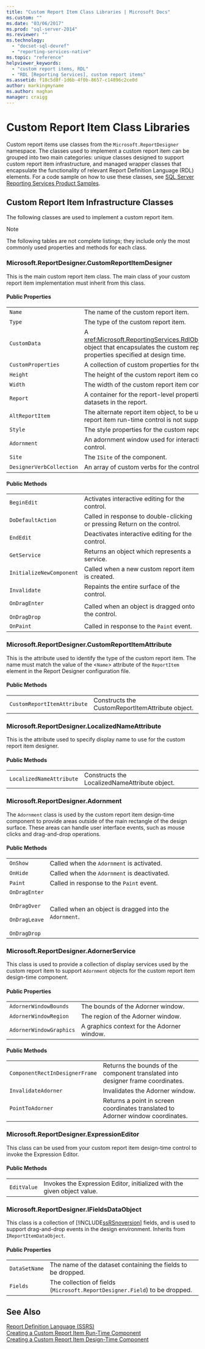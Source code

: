```yaml
---
title: "Custom Report Item Class Libraries | Microsoft Docs"
ms.custom: ""
ms.date: "03/06/2017"
ms.prod: "sql-server-2014"
ms.reviewer: ""
ms.technology: 
  - "docset-sql-devref"
  - "reporting-services-native"
ms.topic: "reference"
helpviewer_keywords: 
  - "custom report items, RDL"
  - "RDL [Reporting Services], custom report items"
ms.assetid: f18c5d8f-1d6b-4f0b-8657-c14896c2ce0d
author: markingmyname
ms.author: maghan
manager: craigg
---
```

# Custom Report Item Class Libraries
  Custom report items use classes from the `Microsoft.ReportDesigner` namespace. The classes used to implement a custom report item can be grouped into two main categories: unique classes designed to support custom report item infrastructure, and managed wrapper classes that encapsulate the functionality of relevant Report Definition Language (RDL) elements. For a code sample on how to use these classes, see [SQL Server Reporting Services Product Samples](http://go.microsoft.com/fwlink/?LinkId=177889).  
  
## Custom Report Item Infrastructure Classes  
 The following classes are used to implement a custom report item.  
  
> [!NOTE]  
>  The following tables are not complete listings; they include only the most commonly used properties and methods for each class.  
  
### Microsoft.ReportDesigner.CustomReportItemDesigner  
 This is the main custom report item class. The main class of your custom report item implementation must inherit from this class.  
  
#### Public Properties  
  
|||  
|-|-|  
|`Name`|The name of the custom report item.|  
|`Type`|The type of the custom report item.|  
|`CustomData`|A <xref:Microsoft.ReportingServices.RdlObjectModel.CustomData> object that encapsulates the custom report item data properties specified at design time.|  
|`CustomProperties`|A collection of custom properties for the custom report item.|  
|`Height`|The height of the custom report item control.|  
|`Width`|The width of the custom report item control.|  
|`Report`|A container for the report-level properties, such as the list of datasets in the report.|  
|`AltReportItem`|The alternate report item object, to be used where the custom report item run-time control is not supported.|  
|`Style`|The style properties for the custom report item.|  
|`Adornment`|An adornment window used for interactive editing of the control.|  
|`Site`|The `ISite` of the component.|  
|`DesignerVerbCollection`|An array of custom verbs for the control's shortcut menu.|  
  
#### Public Methods  
  
|||  
|-|-|  
|`BeginEdit`|Activates interactive editing for the control.|  
|`DoDefaultAction`|Called in response to double-clicking or pressing Return on the control.|  
|`EndEdit`|Deactivates interactive editing for the control.|  
|`GetService`|Returns an object which represents a service.|  
|`InitializeNewComponent`|Called when a new custom report item is created.|  
|`Invalidate`|Repaints the entire surface of the control.|  
|`OnDragEnter`<br /><br /> `OnDragDrop`|Called when an object is dragged onto the control.|  
|`OnPaint`|Called in response to the `Paint` event.|  
  
### Microsoft.ReportDesigner.CustomReportItemAttribute  
 This is the attribute used to identify the type of the custom report item. The name must match the value of the <`Name`> attribute of the `ReportItem` element in the Report Designer configuration file.  
  
#### Public Methods  
  
|||  
|-|-|  
|`CustomReportItemAttribute`|Constructs the CustomReportItemAttribute object.|  
  
### Microsoft.ReportDesigner.LocalizedNameAttribute  
 This is the attribute used to specify display name to use for the custom report item designer.  
  
#### Public Methods  
  
|||  
|-|-|  
|`LocalizedNameAttribute`|Constructs the LocalizedNameAttribute object.|  
  
### Microsoft.ReportDesigner.Adornment  
 The `Adornment` class is used by the custom report item design-time component to provide areas outside of the main rectangle of the design surface. These areas can handle user interface events, such as mouse clicks and drag-and-drop operations.  
  
#### Public Methods  
  
|||  
|-|-|  
|`OnShow`|Called when the `Adornment` is activated.|  
|`OnHide`|Called when the `Adornment` is deactivated.|  
|`Paint`|Called in response to the `Paint` event.|  
|`OnDragEnter`<br /><br /> `OnDragOver`<br /><br /> `OnDragLeave`<br /><br /> `OnDragDrop`|Called when an object is dragged into the `Adornment`.|  
  
### Microsoft.ReportDesigner.AdornerService  
 This class is used to provide a collection of display services used by the custom report item to support `Adornment` objects for the custom report item design-time component.  
  
#### Public Properties  
  
|||  
|-|-|  
|`AdornerWindowBounds`|The bounds of the Adorner window.|  
|`AdornerWindowRegion`|The region of the Adorner window.|  
|`AdornerWindowGraphics`|A graphics context for the Adorner window.|  
  
#### Public Methods  
  
|||  
|-|-|  
|`ComponentRectInDesignerFrame`|Returns the bounds of the component translated into designer frame coordinates.|  
|`InvalidateAdorner`|Invalidates the Adorner window.|  
|`PointToAdorner`|Returns a point in screen coordinates translated to Adorner window coordinates.|  
  
### Microsoft.ReportDesigner.ExpressionEditor  
 This class can be used from your custom report item design-time control to invoke the Expression Editor.  
  
#### Public Methods  
  
|||  
|-|-|  
|`EditValue`|Invokes the Expression Editor, initialized with the given object value.|  
  
### Microsoft.ReportDesigner.IFieldsDataObject  
 This class is a collection of [!INCLUDE[ssRSnoversion](../../includes/ssrsnoversion-md.md)] fields, and is used to support drag-and-drop events in the design environment. Inherits from `IReportItemDataObject`.  
  
#### Public Properties  
  
|||  
|-|-|  
|`DataSetName`|The name of the dataset containing the fields to be dropped.|  
|`Fields`|The collection of fields (`Microsoft.ReportDesigner.Field`) to be dropped.|  
  
## See Also  
 [Report Definition Language &#40;SSRS&#41;](../reports/report-definition-language-ssrs.md)   
 [Creating a Custom Report Item Run-Time Component](creating-a-custom-report-item-run-time-component.md)   
 [Creating a Custom Report Item Design-Time Component](creating-a-custom-report-item-design-time-component.md)  
  
  
